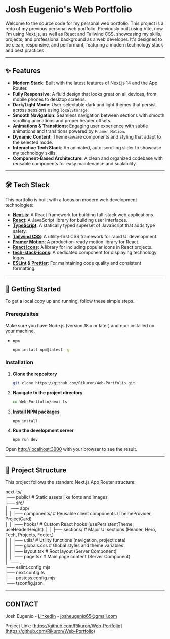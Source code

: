 # Josh Eugenio's Web Portfolio

Welcome to the source code for my personal web portfolio. This project is a redo of my previous personal web portfolio. Previously built using Vite, now I'm using Next.js, as well as React and Tailwind CSS, showcasing my skills, projects, and professional background as a web developer. It's designed to be clean, responsive, and performant, featuring a modern technology stack and best practices.

<!-- You can add a screenshot of your portfolio here -->
<!-- ![Portfolio Screenshot](link-to-your-screenshot.png) -->

---

## ✨ Features

-   **Modern Stack**: Built with the latest features of Next.js 14 and the App Router.
-   **Fully Responsive**: A fluid design that looks great on all devices, from mobile phones to desktop screens.
-   **Dark/Light Mode**: User-selectable dark and light themes that persist across sessions using `localStorage`.
-   **Smooth Navigation**: Seamless navigation between sections with smooth scrolling animations and proper header offsets.
-   **Animations & Transitions**: Engaging user experience with subtle animations and transitions powered by `Framer Motion`.
-   **Dynamic Content**: Theme-aware components and styling that adapt to the selected mode.
-   **Interactive Tech Stack**: An animated, auto-scrolling slider to showcase my technology skills.
-   **Component-Based Architecture**: A clean and organized codebase with reusable components for easy maintenance and scalability.

---

## 🛠️ Tech Stack

This portfolio is built with a focus on modern web development technologies:

-   **[Next.js](https://nextjs.org/)**: A React framework for building full-stack web applications.
-   **[React](https://react.dev/)**: A JavaScript library for building user interfaces.
-   **[TypeScript](https://www.typescriptlang.org/)**: A statically typed superset of JavaScript that adds type safety.
-   **[Tailwind CSS](https://tailwindcss.com/)**: A utility-first CSS framework for rapid UI development.
-   **[Framer Motion](https://www.framer.com/motion/)**: A production-ready motion library for React.
-   **[React Icons](https://react-icons.github.io/react-icons/)**: A library for including popular icons in React projects.
-   **[tech-stack-icons](https://www.npmjs.com/package/tech-stack-icons)**: A dedicated component for displaying technology logos.
-   **[ESLint](https://eslint.org/) & [Prettier](https://prettier.io/)**: For maintaining code quality and consistent formatting.

---

## 🚀 Getting Started

To get a local copy up and running, follow these simple steps.

### Prerequisites

Make sure you have Node.js (version 18.x or later) and npm installed on your machine.

-   `npm`
    ```sh
    npm install npm@latest -g
    ```

### Installation

1.  **Clone the repository**
    ```sh
    git clone https://github.com/Rikuron/Web-Portfolio.git
    ```
2.  **Navigate to the project directory**
    ```sh
    cd Web-Portfolio/next-ts
    ```
3.  **Install NPM packages**
    ```sh
    npm install
    ```
4.  **Run the development server**
    ```sh
    npm run dev
    ```

Open [http://localhost:3000](http://localhost:3000) with your browser to see the result.

---

## 📁 Project Structure

This project follows the standard Next.js App Router structure:

next-ts/ <br>
├── public/ # Static assets like fonts and images <br>
├── src/ <br>
│ ├── app/ <br>
│ │ ├── components/ # Reusable client components (ThemeProvider, ProjectCard) <br>
│ │ ├── hooks/ # Custom React hooks (usePersistentTheme, useHeaderHeight)
│ │ ├── sections/ # Major UI sections (Header, Hero, Tech, Projects, Footer,) <br>
│ │ ├── utils/ # Utility functions (navigation, project data) <br>
│ │ ├── globals.css # Global styles and theme variables <br>
│ │ ├── layout.tsx # Root layout (Server Component) <br>
│ │ └── page.tsx # Main page content (Server Component) <br>
│ └── ... <br>
├── eslint.config.mjs <br>
├── next.config.ts <br>
├── postcss.config.mjs <br>
└── tsconfig.json <br>

---

## CONTACT

Josh Eugenio - [LinkedIn](https://www.linkedin.com/in/josh-eugenio-43148332b/) - josheugenio65@gmail.com

Project Link: [https://github.com/Rikuron/Web-Portfolio](https://github.com/Rikuron/Web-Portfolio)

